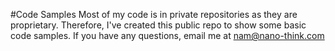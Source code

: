 #Code Samples
Most of my code is in private repositories as they are proprietary.  Therefore, I've created this public repo to show some basic code samples.  If you have any questions, email me at nam@nano-think.com
